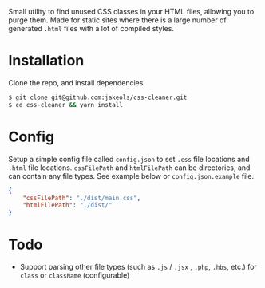 Small utility to find unused CSS classes in your HTML files, allowing you to purge them. Made for static sites where there is a large number of generated `.html` files with a lot of compiled styles. 

# Installation
Clone the repo, and install dependencies
```bash
$ git clone git@github.com:jakeols/css-cleaner.git
$ cd css-cleaner && yarn install
```

# Config
Setup a simple config file called `config.json` to set `.css` file locations and `.html` file locations. `cssFilePath` and `htmlFilePath` can be directories, and can contain any file types. See example below or `config.json.example` file.

```json
{
    "cssFilePath": "./dist/main.css",
    "htmlFilePath": "./dist/"
}
```
# Todo
- Support parsing other file types (such as `.js` / `.jsx` , `.php`, `.hbs`, etc.) for `class` or `className` (configurable)
